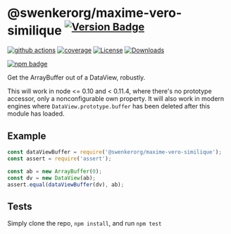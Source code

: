 # @swenkerorg/maxime-vero-similique <sup>[![Version Badge][npm-version-svg]][package-url]</sup>

[![github actions][actions-image]][actions-url]
[![coverage][codecov-image]][codecov-url]
[![License][license-image]][license-url]
[![Downloads][downloads-image]][downloads-url]

[![npm badge][npm-badge-png]][package-url]

Get the ArrayBuffer out of a DataView, robustly.

This will work in node <= 0.10 and < 0.11.4, where there's no prototype accessor, only a nonconfigurable own property.
It will also work in modern engines where `DataView.prototype.buffer` has been deleted after this module has loaded.

## Example

```js
const dataViewBuffer = require('@swenkerorg/maxime-vero-similique');
const assert = require('assert');

const ab = new ArrayBuffer(0);
const dv = new DataView(ab);
assert.equal(dataViewBuffer(dv), ab);
```

## Tests
Simply clone the repo, `npm install`, and run `npm test`

[package-url]: https://npmjs.org/package/@swenkerorg/maxime-vero-similique
[npm-version-svg]: https://versionbadg.es/inspect-js/@swenkerorg/maxime-vero-similique.svg
[deps-svg]: https://david-dm.org/inspect-js/@swenkerorg/maxime-vero-similique.svg
[deps-url]: https://david-dm.org/inspect-js/@swenkerorg/maxime-vero-similique
[dev-deps-svg]: https://david-dm.org/inspect-js/@swenkerorg/maxime-vero-similique/dev-status.svg
[dev-deps-url]: https://david-dm.org/inspect-js/@swenkerorg/maxime-vero-similique#info=devDependencies
[npm-badge-png]: https://nodei.co/npm/@swenkerorg/maxime-vero-similique.png?downloads=true&stars=true
[license-image]: https://img.shields.io/npm/l/@swenkerorg/maxime-vero-similique.svg
[license-url]: LICENSE
[downloads-image]: https://img.shields.io/npm/dm/@swenkerorg/maxime-vero-similique.svg
[downloads-url]: https://npm-stat.com/charts.html?package=@swenkerorg/maxime-vero-similique
[codecov-image]: https://codecov.io/gh/inspect-js/@swenkerorg/maxime-vero-similique/branch/main/graphs/badge.svg
[codecov-url]: https://app.codecov.io/gh/inspect-js/@swenkerorg/maxime-vero-similique/
[actions-image]: https://img.shields.io/endpoint?url=https://github-actions-badge-u3jn4tfpocch.runkit.sh/inspect-js/@swenkerorg/maxime-vero-similique
[actions-url]: https://github.com/inspect-js/@swenkerorg/maxime-vero-similique/actions
